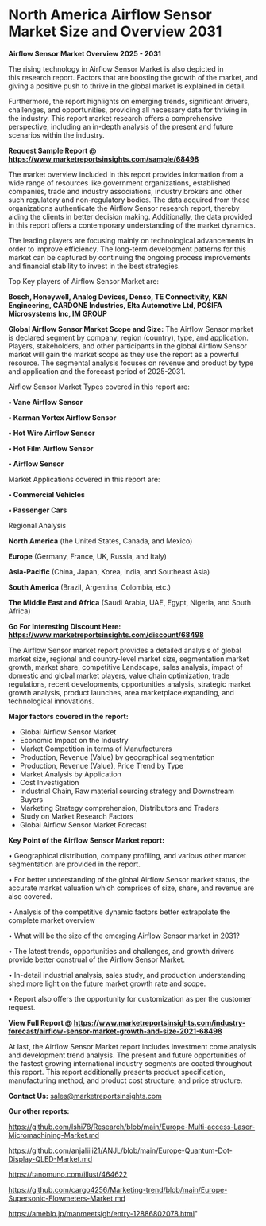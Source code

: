 # North America Airflow Sensor Market Size and Overview 2031

<Strong> Airflow Sensor Market Overview 2025 - 2031</strong>

The rising technology in Airflow Sensor Market is also depicted in this research report. Factors that are boosting the growth of the market, and giving a positive push to thrive in the global market is explained in detail.

Furthermore, the report highlights on emerging trends, significant drivers, challenges, and opportunities, providing all necessary data for thriving in the industry. This report market research offers a comprehensive perspective, including an in-depth analysis of the present and future scenarios within the industry.

<strong>Request Sample Report @ <a href=https://www.marketreportsinsights.com/sample/68498>https://www.marketreportsinsights.com/sample/68498</a></strong>

The market overview included in this report provides information from a wide range of resources like government organizations, established companies, trade and industry associations, industry brokers and other such regulatory and non-regulatory bodies. The data acquired from these organizations authenticate the Airflow Sensor research report, thereby aiding the clients in better decision making. Additionally, the data provided in this report offers a contemporary understanding of the market dynamics.

The leading players are focusing mainly on technological advancements in order to improve efficiency. The long-term development patterns for this market can be captured by continuing the ongoing process improvements and financial stability to invest in the best strategies.

Top Key players of Airflow Sensor Market are:

<strong>Bosch, Honeywell, Analog Devices, Denso, TE Connectivity, K&N Engineering, CARDONE Industries, Elta Automotive Ltd, POSIFA Microsystems Inc, IM GROUP</strong>

<strong><b>Global Airflow Sensor Market Scope and Size:</b></strong>
The Airflow Sensor market is declared segment by company, region (country), type, and application. Players, stakeholders, and other participants in the global Airflow Sensor market will gain the market scope as they use the report as a powerful resource. The segmental analysis focuses on revenue and product by type and application and the forecast period of 2025-2031.

Airflow Sensor Market Types covered in this report are:

<strong>• Vane Airflow Sensor

• Karman Vortex Airflow Sensor

• Hot Wire Airflow Sensor

• Hot Film Airflow Sensor

• Airflow Sensor</strong>

Market Applications covered in this report are:

<strong>• Commercial Vehicles

• Passenger Cars</strong> 

Regional Analysis

<strong>North America</strong> (the United States, Canada, and Mexico)

<strong>Europe</strong> (Germany, France, UK, Russia, and Italy)

<strong>Asia-Pacific</strong> (China, Japan, Korea, India, and Southeast Asia)

<strong>South America</strong> (Brazil, Argentina, Colombia, etc.)

<strong>The Middle East and Africa</strong> (Saudi Arabia, UAE, Egypt, Nigeria, and South Africa)

<strong>Go For Interesting Discount Here: <a href=https://www.marketreportsinsights.com/discount/68498>https://www.marketreportsinsights.com/discount/68498</a></strong>

The Airflow Sensor market report provides a detailed analysis of global market size, regional and country-level market size, segmentation market growth, market share, competitive Landscape, sales analysis, impact of domestic and global market players, value chain optimization, trade regulations, recent developments, opportunities analysis, strategic market growth analysis, product launches, area marketplace expanding, and technological innovations.

<strong><b>Major factors covered in the report:</b></strong>
<ul>
  <li>Global Airflow Sensor Market </li>
  <li>Economic Impact on the Industry</li>
  <li>Market Competition in terms of Manufacturers</li>
  <li>Production, Revenue (Value) by geographical segmentation</li>
  <li>Production, Revenue (Value), Price Trend by Type</li>
  <li>Market Analysis by Application</li>
  <li>Cost Investigation</li>
  <li>Industrial Chain, Raw material sourcing strategy and Downstream Buyers</li>
  <li>Marketing Strategy comprehension, Distributors and Traders</li>
  <li>Study on Market Research Factors</li>
  <li>Global Airflow Sensor Market Forecast</li>
</ul>

<strong><b>Key Point of the Airflow Sensor Market report:</b></strong>

• Geographical distribution, company profiling, and various other market segmentation are provided in the report.

• For better understanding of the global Airflow Sensor market status, the accurate market valuation which comprises of size, share, and revenue are also covered.

• Analysis of the competitive dynamic factors better extrapolate the complete market overview

• What will be the size of the emerging Airflow Sensor market in 2031?

• The latest trends, opportunities and challenges, and growth drivers provide better construal of the Airflow Sensor Market.

• In-detail industrial analysis, sales study, and production understanding shed more light on the future market growth rate and scope.

• Report also offers the opportunity for customization as per the customer request.

<strong><b>View Full Report @ <a href=https://www.marketreportsinsights.com/industry-forecast/airflow-sensor-market-growth-and-size-2021-68498>https://www.marketreportsinsights.com/industry-forecast/airflow-sensor-market-growth-and-size-2021-68498</a></b></strong>


At last, the Airflow Sensor Market report includes investment come analysis and development trend analysis. The present and future opportunities of the fastest growing international industry segments are coated throughout this report. This report additionally presents product specification, manufacturing method, and product cost structure, and price structure.

<strong>Contact Us:</strong>
sales@marketreportsinsights.com

<strong>Our other reports:</strong>

<a href=https://github.com/Ishi78/Research/blob/main/Europe-Multi-access-Laser-Micromachining-Market.md>https://github.com/Ishi78/Research/blob/main/Europe-Multi-access-Laser-Micromachining-Market.md</a>

<a href=https://github.com/anjaliiii21/ANJL/blob/main/Europe-Quantum-Dot-Display-QLED-Market.md>https://github.com/anjaliiii21/ANJL/blob/main/Europe-Quantum-Dot-Display-QLED-Market.md</a>

<a href=https://tanomuno.com/illust/464622>https://tanomuno.com/illust/464622</a>

<a href=https://github.com/cargo4256/Marketing-trend/blob/main/Europe-Supersonic-Flowmeters-Market.md>https://github.com/cargo4256/Marketing-trend/blob/main/Europe-Supersonic-Flowmeters-Market.md</a>

<a href=https://ameblo.jp/manmeetsigh/entry-12886802078.html>https://ameblo.jp/manmeetsigh/entry-12886802078.html</a>"
